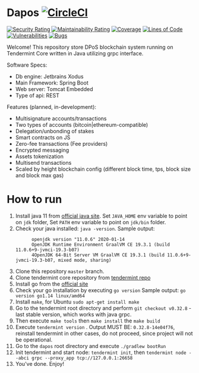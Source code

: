 # Dapos [![CircleCI](https://circleci.com/gh/AndrewBoyarsky/dapos.svg?style=svg)](https://circleci.com/gh/AndrewBoyarsky/dapos) 
[![Security Rating](https://sonarcloud.io/api/project_badges/measure?project=AndrewBoyarsky_dapos&metric=security_rating)](https://sonarcloud.io/dashboard?id=AndrewBoyarsky_dapos)
[![Maintainability Rating](https://sonarcloud.io/api/project_badges/measure?project=AndrewBoyarsky_dapos&metric=sqale_rating)](https://sonarcloud.io/dashboard?id=AndrewBoyarsky_dapos)
[![Coverage](https://sonarcloud.io/api/project_badges/measure?project=AndrewBoyarsky_dapos&metric=coverage)](https://sonarcloud.io/dashboard?id=AndrewBoyarsky_dapos) 
[![Lines of Code](https://sonarcloud.io/api/project_badges/measure?project=AndrewBoyarsky_dapos&metric=ncloc)](https://sonarcloud.io/dashboard?id=AndrewBoyarsky_dapos)
[![Vulnerabilities](https://sonarcloud.io/api/project_badges/measure?project=AndrewBoyarsky_dapos&metric=vulnerabilities)](https://sonarcloud.io/dashboard?id=AndrewBoyarsky_dapos)
[![Bugs](https://sonarcloud.io/api/project_badges/measure?project=AndrewBoyarsky_dapos&metric=bugs)](https://sonarcloud.io/dashboard?id=AndrewBoyarsky_dapos)

Welcome! This repository store DPoS blockchain system running on Tendermint Core written in Java utilizing grpc interface.

Software Specs:
 * Db engine: Jetbrains Xodus
 * Main Framework: Spring Boot
 * Web server: Tomcat Embedded
 * Type of api: REST
 
 Features (planned, in-development):
  * Multisignature accounts/transactions
  * Two types of accounts (bitcoin|ethereum-compatible)
  * Delegation/unbonding of stakes
  * Smart contracts on JS 
  * Zero-fee transactions (Fee providers)
  * Encrypted messaging
  * Assets tokenization
  * Multisend transactions
  * Scaled by height blockchain config (different block time, tps, block size and block max gas)
  
  # How to run
   1. Install java 11 from [official java site](https://jdk.java.net/java-se-ri/11). Set `JAVA_HOME` env variable to point on `jdk` folder, Set `PATH` env variable to point on `jdk/bin` folder. 
   2. Check your java installed: `java -version`. Sample output: 
      ```
            openjdk version "11.0.6" 2020-01-14
            OpenJDK Runtime Environment GraalVM CE 19.3.1 (build 11.0.6+9-jvmci-19.3-b07)
            4OpenJDK 64-Bit Server VM GraalVM CE 19.3.1 (build 11.0.6+9-jvmci-19.3-b07, mixed mode, sharing)
      ```
   3. Clone this repository `master` branch.
   4. Clone tendermint core repository from [tendermint repo](https://github.com/tendermint/tendermint)
   5. Install go from the [official site](https://golang.org/dl/)
   6. Check your go installation by executing `go version` 
   Sample output: ```go version go1.14 linux/amd64```
   7. Install `make`, for Ubuntu `sudo apt-get install make`
   8. Go to the tendermint root directory and perform `git checkout v0.32.8` - last stable version, which works with java grpc.
   9. Then execute `make tools` then `make install` the `make build`
   10. Execute `tendermint version` . Output MUST BE: `0.32.8-14e04f76`, reinstall tendermint in other cases, do not proceed, since project will not be operational.
   11. Go to the `dapos` root directory and execute `./gradlew bootRun`
   12. Init tendermint and start node: `tendermint init`, then `tendermint node --abci grpc --proxy_app tcp://127.0.0.1:26658`
   13. You've done. Enjoy!
